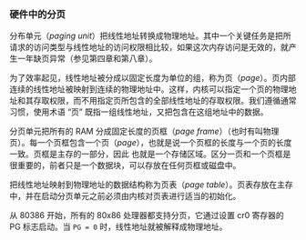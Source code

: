 ### 硬件中的分页

分布单元（*paging unit*）把线性地址转换成物理地址。其中一个关键任务是把所请求的访问类型与线性地址的访问权限相比较，如果这次内存访问是无效的，就产生一年缺页异常（参见第四章和第八章）。

为了效率起见，线性地址被分成以固定长度为单位的组，称为页（*page*）。页内部连续的线性地址被映射到连续的物理地址中。这样，内核可以指定一个页的物理地址和其存取权限，而不用指定页所包含的全部线性地址的存取权限。我们遵循通常习惯，使用术语 “页” 既指一组线性地址，又把包含在这组地址中的数据。

分页单元把所有的 RAM 分成固定长度的页框（*page frame*）（也时有叫物理页）。每一个页框包含一个页（*page*），也就是说一个页框的长度与一个页的长度一致。页框是主存的一部分，因此 也就是一个存储区域。区分一页和一个页框是很重要的，前者只是一个数据块，可以存放在任何页框或磁盘中。

把线性地址映射到物理地址的数据结构称为页表（*page table*）。页表存放在主存中，并在启动分页单元之前必须由内核对页表进行适当的初始化。

从 80386 开始，所有的 80x86 处理器都支持分页，它通过设置 cr0 寄存器的 PG 标志启动。当 `PG = 0` 时，线性地址就被解释成物理地址。
